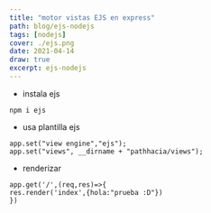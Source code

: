 ```yaml
---
title: "motor vistas EJS en express"
path: blog/ejs-nodejs
tags: [nodejs]
cover: ./ejs.png
date: 2021-04-14
draw: true
excerpt: ejs-nodejs
---
```



- instala ejs
```
npm i ejs
```
- usa plantilla ejs
```
app.set("view engine","ejs");
app.set("views", __dirname + "pathhacia/views");
```
- renderizar
```
app.get('/',(req,res)=>{
res.render('index',{hola:"prueba :D"})
})

```